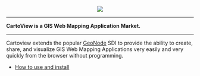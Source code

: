 <p align="center">
  <img src="https://cartologic.github.io/img/cartoview-logo.png"/>
</p>
<hr/>
<b>CartoView is a GIS Web Mapping Application Market.</b>
<hr/>

Cartoview extends the popular [GeoNode](http://geonode.org/) SDI to provide the ability to create, share, and visualize GIS Web Mapping Applications very easily and very quickly from the browser without programming.

- [How to use and install](http://cartologic.github.io)
